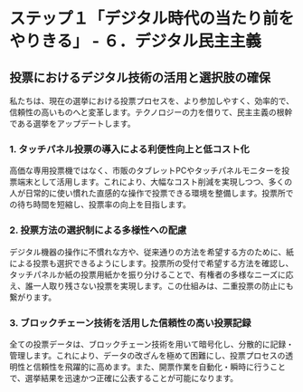 # ステップ１「デジタル時代の当たり前をやりきる」 - ６．デジタル民主主義

## 投票におけるデジタル技術の活用と選択肢の確保

私たちは、現在の選挙における投票プロセスを、より参加しやすく、効率的で、信頼性の高いものへと変革します。テクノロジーの力を借りて、民主主義の根幹である選挙をアップデートします。

### 1. タッチパネル投票の導入による利便性向上と低コスト化

高価な専用投票機ではなく、市販のタブレットPCやタッチパネルモニターを投票端末として活用します。これにより、大幅なコスト削減を実現しつつ、多くの人が日常的に使い慣れた直感的な操作で投票できる環境を整備します。投票所での待ち時間を短縮し、投票率の向上を目指します。

### 2. 投票方法の選択制による多様性への配慮

デジタル機器の操作に不慣れな方や、従来通りの方法を希望する方のために、紙による投票も選択できるようにします。投票所の受付で希望する方法を確認し、タッチパネルか紙の投票用紙かを振り分けることで、有権者の多様なニーズに応え、誰一人取り残さない投票を実現します。この仕組みは、二重投票の防止にも繋がります。

### 3. ブロックチェーン技術を活用した信頼性の高い投票記録

全ての投票データは、ブロックチェーン技術を用いて暗号化し、分散的に記録・管理します。これにより、データの改ざんを極めて困難にし、投票プロセスの透明性と信頼性を飛躍的に高めます。また、開票作業を自動化・瞬時に行うことで、選挙結果を迅速かつ正確に公表することが可能になります。